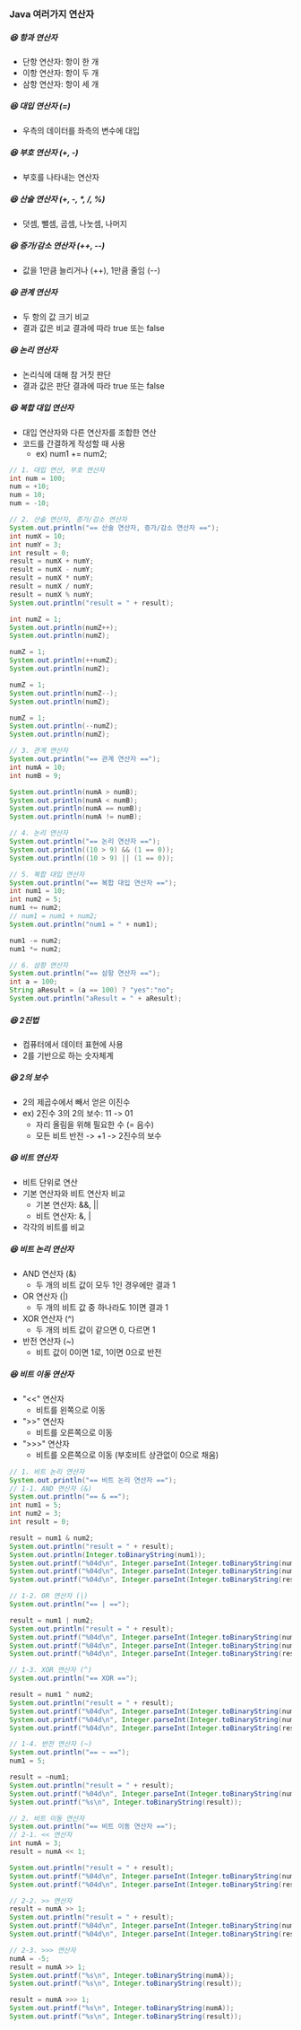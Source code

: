 ### Java 여러가지 연산자
##### :laughing: 항과 연산자
- 단항 연산자: 항이 한 개
- 이항 연산자: 항이 두 개
- 삼항 연산자: 항이 세 개

##### :laughing: 대입 연산자 (=)
- 우측의 데이터를 좌측의 변수에 대입

##### :laughing: 부호 연산자 (+, -)
- 부호를 나타내는 연산자

##### :laughing: 산술 연산자 (+, -, *, /, %)
- 덧셈, 뺄셈, 곱셈, 나눗셈, 나머지

##### :laughing: 증가/감소 연산자 (++, --)
- 값을 1만큼 늘리거나 (++), 1만큼 줄임 (--)

##### :laughing: 관계 연산자
- 두 항의 값 크기 비교
- 결과 값은 비교 결과에 따라 true 또는 false

##### :laughing: 논리 연산자
- 논리식에 대해 참 거짓 판단
- 결과 값은 판단 결과에 따라 true 또는 false

##### :laughing: 복합 대입 연산자
- 대입 연산자와 다른 연산자를 조합한 연산
- 코드를 간결하게 작성할 때 사용
  - ex) num1 += num2;

```java
// 1. 대입 연산, 부호 연산자
int num = 100;
num = +10;
num = 10;
num = -10;

// 2. 산술 연산자, 증가/감소 연산자
System.out.println("== 산술 연산자, 증가/감소 연산자 ==");
int numX = 10;
int numY = 3;
int result = 0;
result = numX + numY;
result = numX - numY;
result = numX * numY;
result = numX / numY;
result = numX % numY;
System.out.println("result = " + result);

int numZ = 1;
System.out.println(numZ++);
System.out.println(numZ);

numZ = 1;
System.out.println(++numZ);
System.out.println(numZ);

numZ = 1;
System.out.println(numZ--);
System.out.println(numZ);

numZ = 1;
System.out.println(--numZ);
System.out.println(numZ);

// 3. 관계 연산자
System.out.println("== 관계 연산자 ==");
int numA = 10;
int numB = 9;

System.out.println(numA > numB);
System.out.println(numA < numB);
System.out.println(numA == numB);
System.out.println(numA != numB);

// 4. 논리 연산자
System.out.println("== 논리 연산자 ==");
System.out.println((10 > 9) && (1 == 0));
System.out.println((10 > 9) || (1 == 0));

// 5. 복합 대입 연산자
System.out.println("== 복합 대입 연산자 ==");
int num1 = 10;
int num2 = 5;
num1 += num2;
// num1 = num1 + num2;
System.out.println("num1 = " + num1);

num1 -= num2;
num1 *= num2;

// 6. 삼항 연산자
System.out.println("== 삼항 연산자 ==");
int a = 100;
String aResult = (a == 100) ? "yes":"no";
System.out.println("aResult = " + aResult);
```

##### :laughing: 2진법
- 컴퓨터에서 데이터 표현에 사용
- 2를 기반으로 하는 숫자체계

##### :laughing: 2의 보수
- 2의 제곱수에서 빼서 얻은 이진수
- ex) 2진수 3의 2의 보수: 11 -> 01
  - 자리 올림을 위해 필요한 수 (= 음수)
  - 모든 비트 반전 -> +1 -> 2진수의 보수

##### :laughing: 비트 연산자
- 비트 단위로 연산
- 기본 연산자와 비트 연산자 비교
  - 기본 연산자: &&, ||
  - 비트 연산자: &, |
- 각각의 비트를 비교

##### :laughing: 비트 논리 연산자 
- AND 연산자 (&)
  - 두 개의 비트 값이 모두 1인 경우에만 결과 1
- OR 연산자 (|)
  - 두 개의 비트 값 중 하나라도 1이면 결과 1
- XOR 연산자 (^)
  - 두 개의 비트 값이 같으면 0, 다르면 1
- 반전 연산자 (~)
  - 비트 값이 0이면 1로, 1이면 0으로 반전

##### :laughing: 비트 이동 연산자
- "<<" 연산자
  - 비트를 왼쪽으로 이동
- ">>" 연산자
  - 비트를 오른쪽으로 이동
- ">>>" 연산자
  - 비트를 오른쪽으로 이동 (부호비트 상관없이 0으로 채움)

```java
// 1. 비트 논리 연산자
System.out.println("== 비트 논리 연산자 ==");
// 1-1. AND 연산자 (&)
System.out.println("== & ==");
int num1 = 5;
int num2 = 3;
int result = 0;

result = num1 & num2;
System.out.println("result = " + result);
System.out.println(Integer.toBinaryString(num1));
System.out.printf("%04d\n", Integer.parseInt(Integer.toBinaryString(num1)));
System.out.printf("%04d\n", Integer.parseInt(Integer.toBinaryString(num2)));
System.out.printf("%04d\n", Integer.parseInt(Integer.toBinaryString(result)));

// 1-2. OR 연산자 (|)
System.out.println("== | ==");

result = num1 | num2;
System.out.println("result = " + result);
System.out.printf("%04d\n", Integer.parseInt(Integer.toBinaryString(num1)));
System.out.printf("%04d\n", Integer.parseInt(Integer.toBinaryString(num2)));
System.out.printf("%04d\n", Integer.parseInt(Integer.toBinaryString(result)));

// 1-3. XOR 연산자 (^)
System.out.println("== XOR ==");

result = num1 ^ num2;
System.out.println("result = " + result);
System.out.printf("%04d\n", Integer.parseInt(Integer.toBinaryString(num1)));
System.out.printf("%04d\n", Integer.parseInt(Integer.toBinaryString(num2)));
System.out.printf("%04d\n", Integer.parseInt(Integer.toBinaryString(result)));

// 1-4. 반전 연산자 (~)
System.out.println("== ~ ==");
num1 = 5;

result = ~num1;
System.out.println("result = " + result);
System.out.printf("%04d\n", Integer.parseInt(Integer.toBinaryString(num1)));
System.out.printf("%s\n", Integer.toBinaryString(result));

// 2. 비트 이동 연산자
System.out.println("== 비트 이동 연산자 ==");
// 2-1. << 연산자
int numA = 3;
result = numA << 1;

System.out.println("result = " + result);
System.out.printf("%04d\n", Integer.parseInt(Integer.toBinaryString(numA)));
System.out.printf("%04d\n", Integer.parseInt(Integer.toBinaryString(result)));

// 2-2. >> 연산자
result = numA >> 1;
System.out.println("result = " + result);
System.out.printf("%04d\n", Integer.parseInt(Integer.toBinaryString(numA)));
System.out.printf("%04d\n", Integer.parseInt(Integer.toBinaryString(result)));

// 2-3. >>> 연산자
numA = -5;
result = numA >> 1;
System.out.printf("%s\n", Integer.toBinaryString(numA));
System.out.printf("%s\n", Integer.toBinaryString(result));

result = numA >>> 1;
System.out.printf("%s\n", Integer.toBinaryString(numA));
System.out.printf("%s\n", Integer.toBinaryString(result));
```

